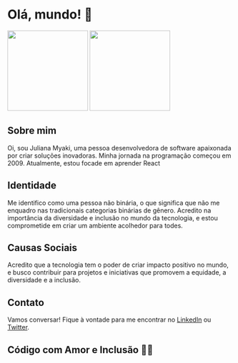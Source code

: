 # Olá, mundo! 👋

 <img height="180em" src="https://github-readme-stats.vercel.app/api?username=myakiju&show_icons=true&theme=tokyonight"/>
 <img height="180em" src="https://github-readme-stats.vercel.app/api/top-langs/?username=myakiju&layout=compact&theme=tokyonight"/>

## Sobre mim
Oi, sou Juliana Myaki, uma pessoa desenvolvedora de software apaixonada por criar soluções inovadoras. Minha jornada na programação começou em 2009. Atualmente, estou focade em aprender React

## Identidade
Me identifico como uma pessoa não binária, o que significa que não me enquadro nas tradicionais categorias binárias de gênero. Acredito na importância da diversidade e inclusão no mundo da tecnologia, e estou comprometide em criar um ambiente acolhedor para todes.

## Causas Sociais
Acredito que a tecnologia tem o poder de criar impacto positivo no mundo, e busco contribuir para projetos e iniciativas que promovem a equidade, a diversidade e a inclusão.

<!--
## Linguagens e Ferramentas
- [Lista de linguagens de programação]
- [Lista de ferramentas e tecnologias]
-->
## Contato
Vamos conversar! Fique à vontade para me encontrar no [LinkedIn]([seu-linkedin](https://www.linkedin.com/in/myakiju/)) ou [Twitter]([seu-twitter](https://twitter.com/_eitajuliana)).

## Código com Amor e Inclusão 💙🌈

<!--
**myakiju/myakiju** is a ✨ _special_ ✨ repository because its `README.md` (this file) appears on your GitHub profile.

Here are some ideas to get you started:

- 🔭 I’m currently working on ...
- 🌱 I’m currently learning ...
- 👯 I’m looking to collaborate on ...
- 🤔 I’m looking for help with ...
- 💬 Ask me about ...
- 📫 How to reach me: ...
- 😄 Pronouns: ...
- ⚡ Fun fact: ...
-->
